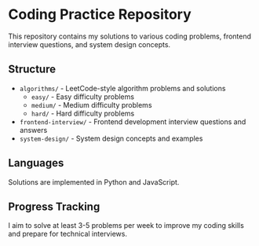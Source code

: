 # Coding Practice Repository

This repository contains my solutions to various coding problems, frontend interview questions, and system design concepts.

## Structure
- `algorithms/` - LeetCode-style algorithm problems and solutions
  - `easy/` - Easy difficulty problems
  - `medium/` - Medium difficulty problems
  - `hard/` - Hard difficulty problems
- `frontend-interview/` - Frontend development interview questions and answers
- `system-design/` - System design concepts and examples

## Languages
Solutions are implemented in Python and JavaScript.

## Progress Tracking
I aim to solve at least 3-5 problems per week to improve my coding skills and prepare for technical interviews.
